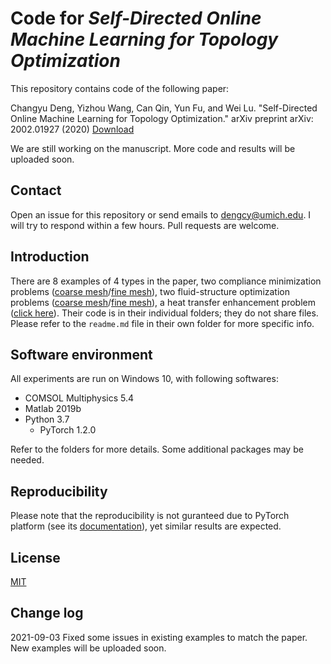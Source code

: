 # Code for _Self-Directed Online Machine Learning for Topology Optimization_
This repository contains code of the following paper:

Changyu Deng, Yizhou Wang, Can Qin, Yun Fu, and Wei Lu. "Self-Directed Online Machine Learning for Topology Optimization." arXiv preprint arXiv:
2002.01927 (2020) [Download](https://arxiv.org/pdf/2002.01927.pdf)

We are still working on the manuscript. More code and results will be uploaded soon.

## Contact

Open an issue for this repository or send emails to dengcy@umich.edu. I will try to respond within a few hours. Pull requests are welcome.

## Introduction

There are 8 examples of 4 types in the paper, two compliance minimization problems ([coarse mesh](./force_coarse)/[fine mesh](./force_coarse)), two
fluid-structure optimization problems ([coarse mesh](./fluid_coarse)/[fine mesh](./fluid_fine)), a heat transfer enhancement
problem ([click here](./heat)). Their code is in their individual folders; they do not share files. Please refer to the `readme.md` file in their own
folder for more specific info.

## Software environment
All experiments are run on Windows 10, with following softwares: 
* COMSOL Multiphysics 5.4
* Matlab 2019b
* Python 3.7
  * PyTorch 1.2.0

Refer to the folders for more details. Some additional packages may be needed.

## Reproducibility

Please note that the reproducibility is not guranteed due to PyTorch platform (see
its [documentation](https://pytorch.org/docs/stable/notes/randomness.html#reproducibility)), yet similar results are expected.

## License

[MIT](https://choosealicense.com/licenses/mit/)

## Change log

2021-09-03 Fixed some issues in existing examples to match the paper. New examples will be uploaded soon.  
